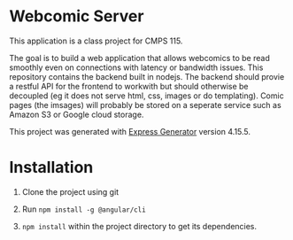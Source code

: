 # Webcomic Server
This application is a class project for CMPS 115. 

The goal is to build a web application that allows webcomics to be read smoothly even on connections with latency or bandwidth issues. This repository contains the backend built in nodejs. The backend should provie a restful API for the frontend to workwith but should otherwise be decoupled (eg it does not serve html, css, images or do templating). Comic pages (the imsages) will probably be stored on a seperate service such as Amazon S3 or Google cloud storage.

This project was generated with [Express Generator](https://github.com/expressjs/generator) version 4.15.5.

# Installation
1. Clone the project using git

2. Run `npm install -g @angular/cli`

3. `npm install` within the project directory to get its dependencies.
